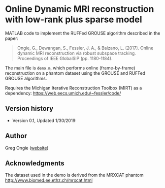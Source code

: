 # Online Dynamic MRI reconstruction with low-rank plus sparse model

MATLAB code to implement the RUFFed GROUSE algorithm described in the paper:

> Ongie, G., Dewangan, S., Fessier, J. A., & Balzano, L. (2017). 
> Online dynamic MRI reconstruction via robust subspace tracking. 
> Proceedings of IEEE GlobalSIP (pp. 1180-1184).

The main file is `demo.m`, which performs online (frame-by-frame) reconstruction on a
phantom dataset using the GROUSE and RUFFed GROUSE algorithms.

Requires the Michigan Iterative Reconstruction Toolbox (MIRT) as a dependency:
https://web.eecs.umich.edu/~fessler/code/

## Version history
* Version 0.1, Updated 1/30/2019

## Author
Greg Ongie ([website](https://gregongie.github.io)) 

## Acknowledgments
The dataset used in the demo is derived from the MRXCAT phantom 
http://www.biomed.ee.ethz.ch/mrxcat.html
